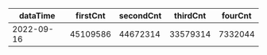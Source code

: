 |dataTime|firstCnt|secondCnt|thirdCnt|fourCnt|
|-|-|-|-|-|
|2022-09-16|45109586|44672314|33579314|7332044|